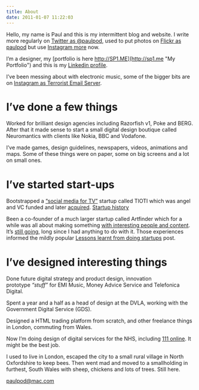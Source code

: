 ```yaml
---
title: About
date: 2011-01-07 11:22:03
---
```


Hello, my name is Paul and this is my intermittent blog and website. I write more regularly on [Twitter as @paulpod](http://twitter.com/paulpod "@paulpod on Twitter"), used to put photos on [Flickr as paulpod](http://flickr.com/paulpod "Flickr photos") but use [Instagram more](https://www.instagram.com/paulpod/ "Instagram photos") now.

I’m a designer, my [portfolio is here http://SP1.ME](http://sp1.me "My Portfolio") and this is my [Linkedin profile](http://uk.linkedin.com/in/paulpod "Paulpod on Linkedin"). 

I’ve been messing about with electronic music, some of the bigger bits are on [Instagram as Terrorist Email Server](https://www.instagram.com/terroristemailserver/ "Music videos on Instagram").

I’ve done a few things
===
Worked for brilliant design agencies including Razorfish v1, Poke and BERG. After that it made sense to start a small digital design boutique called Neuromantics with clients like Nokia, BBC and Vodafone. 

I’ve made games, design guidelines, newspapers, videos, animations and maps. Some of these things were on paper, some on big screens and a lot on small ones. 

I’ve started start-ups
===
Bootstrapped a [“social media for TV”](https://www.theguardian.com/technology/blog/2007/oct/01/tiotireadytolaunchnewsoci "TIOTI in The Guardian") startup called TIOTI which was angel and VC funded and later [acquired](https://www.theguardian.com/media/pda/2008/dec/05/television-startups "TIOTI acquisition in The Guardian"). [Startup history](https://techcrunch.com/2007/10/21/tioticom-wins-seven-figures-from-pond/)

Been a co-founder of a much larger startup called Artfinder which for a while was all about making something [with interesting people and content](https://www.wired.co.uk/article/personal-curators "Artfinder in Wired magazine"). It’s [still going](https://www.artfinder.com "Artfinder"), long since I had anything to do with it. Those experiences informed the mildly popular [Lessons learnt from doing startups](http://www.neuromantics.net/blog/?p=327 "Lessons learnt doing startups") post. 

I’ve designed interesting things
===
Done future digital strategy and product design, innovation prototype _“stuff”_ for EMI Music, Money Advice Service and Telefonica Digital. 

Spent a year and a half as a head of design at the DVLA, working with the Government Digital Service (GDS). 

Designed a HTML trading platform from scratch, and other freelance things in London, commuting from Wales.

Now I’m doing design of digital services for the NHS, including [111 online](https://111.nhs.uk). It might be the best job.

I used to live in London, escaped the city to a small rural village in North Oxfordshire to keep bees. Then went mad and moved to a smallholding in furthest, South Wales with sheep, chickens and lots of trees. Still here.

paulpod@mac.com